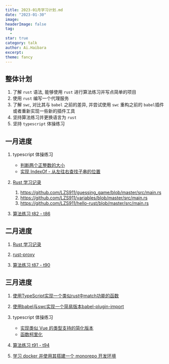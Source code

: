 ```yaml
---
title: 2023-01月学习计划.md
date: "2023-01-30"
image: 
headerImage: false
tag:
  -
star: true
category: talk
author: Ai.Haibara
excerpt: 
theme: fancy
---
```



## 整体计划

1. 了解 `rust` 语法, 能够使用 `rust` 进行算法练习并写点简单的项目
2. 使用 `rust` 编写一个代理服务
3. 了解 `swc`, 对比其与 `babel` 之前的差异, 并尝试使用 `swc` 重构之前的 `babel`插件或者重新实现一些新的插件工具
4. 坚持算法练习并更换语言为 `rust`
5. 坚持 `typescript` 体操练习

## 一月进度

1. typescript 体操练习
   * [判断两个正整数的大小](<https://lzs911.github.io/posts/Typescript%20%E4%BD%93%E6%93%8D%E7%BB%83%E4%B9%A0#4-判断两个正整数的大小>)
   * [实现 IndexOf - 从左往右查找子串的位置](<https://lzs911.github.io/posts/Typescript%20%E4%BD%93%E6%93%8D%E7%BB%83%E4%B9%A0#5-实现-indexof---从左往右查找子串的位置>)

2. [Rust 学习记录](<https://lzs911.github.io/posts/rust%E5%AD%A6%E4%B9%A0%E8%AE%B0%E5%BD%95>)
  
   1. <https://github.com/LZS911/guessing_game/blob/master/src/main.rs>
   2. <https://github.com/LZS911/variables/blob/master/src/main.rs>
   3. <https://github.com/LZS911/hello-rust/blob/master/src/main.rs>

3. [算法练习 t82 - t86](https://github.com/LZS911/algorithm/tree/master/src/t82)

## 二月进度

1. [Rust 学习记录](<https://lzs911.github.io/posts/rust%E5%AD%A6%E4%B9%A0%E8%AE%B0%E5%BD%95>)

2. [rust-proxy](https://github.com/LZS911/rust-proxy)

3. [算法练习 t87 - t90](https://github.com/LZS911/algorithm/tree/master/src/t87)

## 三月进度

1. [使用TypeScript实现一个类似rust中match功能的函数](https://www.npmjs.com/package/rust-like-match)

2. [使用babel与swc实现一个简易版本babel-plugin-import](<https://github.com/LZS911/posts/swc-vs-babel>)

3. typescript 体操练习
   * [实现类似 Vue 的类型支持的简化版本](https://lzs911.github.io/posts/Typescript%20体操练习#7-实现类似%20Vue%20的类型支持的简化版本)
   * [函数柯里化](<https://lzs911.github.io/posts/Typescript%20体操练习#8-函数柯里化>)

4. [算法练习 t91 - t94](https://github.com/LZS911/algorithm/tree/master/src/t91)

5. [学习 docker 并使用其搭建一个 monorepo 开发环境](https://github.com/LZS911/todo-react-nest-docker)
